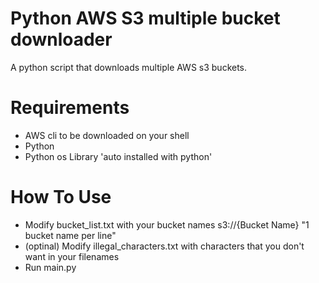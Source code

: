# Python AWS S3 multiple bucket downloader
  A python script that downloads multiple AWS s3 buckets.
# Requirements
  - AWS cli to be downloaded on your shell
  - Python
  - Python os Library 'auto installed with python'
# How To Use
  - Modify bucket_list.txt with your bucket names s3://{Bucket Name} "1 bucket name per line"
  - (optinal) Modify illegal_characters.txt with characters that you don't want in your filenames
  - Run main.py
